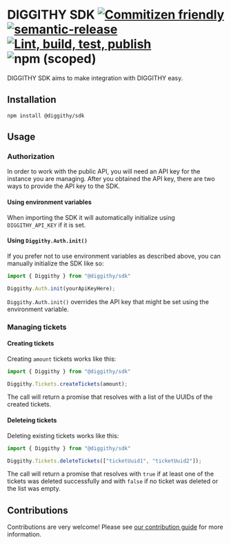# DIGGITHY SDK [![Commitizen friendly](https://img.shields.io/badge/commitizen-friendly-brightgreen.svg)](http://commitizen.github.io/cz-cli/) [![semantic-release](https://img.shields.io/badge/%20%20%F0%9F%93%A6%F0%9F%9A%80-semantic--release-e10079.svg)](https://github.com/semantic-release/semantic-release) [![Lint, build, test, publish](https://github.com/LOUD-GmbH/diggithy-sdk/actions/workflows/lint-build-test-publish.yml/badge.svg)](https://github.com/LOUD-GmbH/diggithy-sdk/actions/workflows/lint-build-test-publish.yml) ![npm (scoped)](https://img.shields.io/npm/v/@diggithy/sdk)

DIGGITHY SDK aims to make integration with DIGGITHY easy.

## Installation

```shell script
npm install @diggithy/sdk
```

## Usage

### Authorization

In order to work with the public API, you will need an API key for the instance you are managing.
After you obtained the API key, there are two ways to provide the API key to the SDK.

#### Using environment variables

When importing the SDK it will automatically initialize using `DIGGITHY_API_KEY` if it is set.

#### Using `Diggithy.Auth.init()`

If you prefer not to use environment variables as described above, you can manually initialize the SDK like so:

```typescript
import { Diggithy } from "@diggithy/sdk"

Diggithy.Auth.init(yourApiKeyHere);
```

`Diggithy.Auth.init()` overrides the API key that might be set using the environment variable.

### Managing tickets

#### Creating tickets

Creating `amount` tickets works like this:

```typescript
import { Diggithy } from "@diggithy/sdk"

Diggithy.Tickets.createTickets(amount);
```

The call will return a promise that resolves with a list of the UUIDs of the created tickets.

#### Deleteing tickets

Deleting existing tickets works like this:

```typescript
import { Diggithy } from "@diggithy/sdk"

Diggithy.Tickets.deleteTickets(["ticketUuid1", "ticketUuid2"]);
```

The call will return a promise that resolves with `true` if at least one of the tickets was deleted successfully and with `false` if no ticket was deleted or the list was empty.

## Contributions

Contributions are very welcome! Please see [our contribution guide](CONTRIBUTING.md) for more information.
